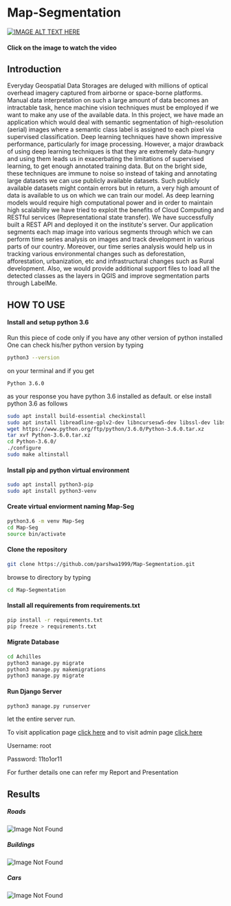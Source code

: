 # Map-Segmentation

[![IMAGE ALT TEXT HERE](https://github.com/parshwa1999/Map-Segmentation/blob/master/.images/runningappdemo.png)](https://drive.google.com/file/d/1xERxOag1ENWiEQOLlojLYeoq23FdzGwY/view?usp=sharing)
#### Click on the image to watch the video

## Introduction
Everyday Geospatial Data Storages are deluged with millions of optical overhead
imagery captured from airborne or space-borne platforms. Manual data interpretation on
such a large amount of data becomes an intractable task, hence machine vision techniques
must be employed if we want to make any use of the available data. In this project, we
have made an application which would deal with semantic segmentation of
high-resolution (aerial) images where a semantic class label is assigned to each pixel via
supervised classification. Deep learning techniques have shown impressive performance,
particularly for image processing. However, a major drawback of using deep learning
techniques is that they are extremely data-hungry and using them leads us in exacerbating
the limitations of supervised learning, to get enough annotated training data. But on the
bright side, these techniques are immune to noise so instead of taking and annotating
large datasets we can use publicly available datasets. Such publicly available datasets
might contain errors but in return, a very high amount of data is available to us on which
we can train our model. As deep learning models would require high computational
power and in order to maintain high scalability we have tried to exploit the benefits of
Cloud Computing and RESTful services (Representational state transfer). We have
successfully built a REST API and deployed it on the institute's server. Our application
segments each map image into various segments through which we can perform time
series analysis on images and track development in various parts of our country.
Moreover, our time series analysis would help us in tracking various environmental
changes such as deforestation, afforestation, urbanization, etc and infrastructural changes
such as Rural development. Also, we would provide additional support files to load all
the detected classes as the layers in QGIS and improve segmentation parts through
LabelMe.

## HOW TO USE

#### Install and setup python 3.6
  Run this piece of code only if you have any other version of python installed
  One can check his/her python version by typing
  ```sh
  python3 --version
  ``` 
  on your terminal and if you get 
  ```
  Python 3.6.0
  ``` 
  as your response you have python 3.6 installed as default.
  or else install python 3.6 as follows
  ```sh
  sudo apt install build-essential checkinstall
  sudo apt install libreadline-gplv2-dev libncursesw5-dev libssl-dev libsqlite3-dev tk-dev libgdbm-dev libc6-dev libbz2-dev
  wget https://www.python.org/ftp/python/3.6.0/Python-3.6.0.tar.xz
  tar xvf Python-3.6.0.tar.xz
  cd Python-3.6.0/
  ./configure
  sudo make altinstall
  ```
 
#### Install pip and python virtual environment

  ```sh
  sudo apt install python3-pip
  sudo apt install python3-venv
  ```

#### Create virtual enviorment naming Map-Seg
  ```sh
  python3.6 -m venv Map-Seg
  cd Map-Seg
  source bin/activate
  ```

#### Clone the repository
  ```sh
  git clone https://github.com/parshwa1999/Map-Segmentation.git
  ```
  browse to directory by typing
  ```sh
  cd Map-Segmentation
  ```

#### Install all requirements from requirements.txt

  ```sh
  pip install -r requirements.txt
  pip freeze > requirements.txt
  ```

#### Migrate Database

  ```sh
  cd Achilles
  python3 manage.py migrate
  python3 manage.py makemigrations
  python3 manage.py migrate
  ```
#### Run Django Server
  ```sh
  python3 manage.py runserver
  ```
let the entire server run.

To visit application page [click here](http://127.0.0.1:8000/label/) and to visit admin page [click here](http://127.0.0.1:8000/admin/login/?next=/admin/)

Username: root

Password: 11to1or11

For further details one can refer my Report and Presentation

## Results

##### Roads
![Image Not Found](https://github.com/parshwa1999/Map-Segmentation/blob/master/.images/Roads.png)

##### Buildings
![Image Not Found](https://github.com/parshwa1999/Map-Segmentation/blob/master/.images/Buildings.png)

##### Cars
![Image Not Found](https://github.com/parshwa1999/Map-Segmentation/blob/master/.images/Cars.png)
